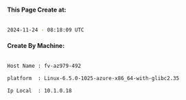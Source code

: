 
   
#### This Page Create at:

```bash

2024-11-24 - 08:18:09 UTC

```

#### Create By Machine:

```bash

Host Name : fv-az979-492

platform  : Linux-6.5.0-1025-azure-x86_64-with-glibc2.35

Ip Local  : 10.1.0.18

```

